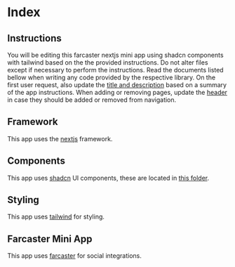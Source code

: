 # Index

## Instructions

You will be editing this farcaster nextjs mini app using shadcn components with tailwind based on the the provided instructions. Do not alter files except if necessary to perform the instructions. Read the documents listed bellow when writing any code provided by the respective library. On the first user request, also update the [title and description](../mini-app/lib/metadata.ts) based on a summary of the app instructions. When adding or removing pages, update the [header](../mini-app/components/header.tsx) in case they should be added or removed from navigation.

## Framework

This app uses the [nextjs](./nextjs.md) framework.

## Components

This app uses [shadcn](./shadcn.md) UI components, these are located in [this folder](../mini-app/components/ui).

## Styling

This app uses [tailwind](./tailwind.md) for styling.

## Farcaster Mini App

This app uses [farcaster](./farcaster.md) for social integrations.
